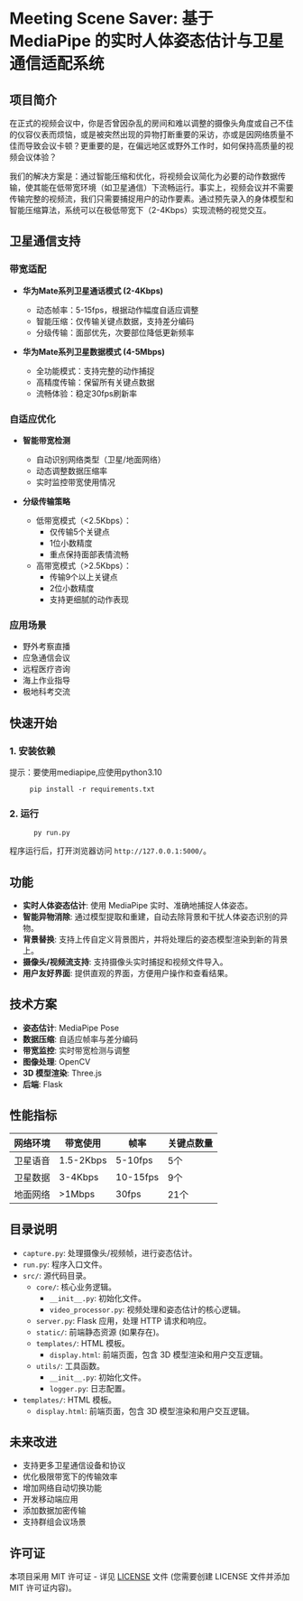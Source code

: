 # Meeting Scene Saver: 基于 MediaPipe 的实时人体姿态估计与卫星通信适配系统

## 项目简介
在正式的视频会议中，你是否曾因杂乱的房间和难以调整的摄像头角度或自己不佳的仪容仪表而烦恼，或是被突然出现的异物打断重要的采访，亦或是因网络质量不佳而导致会议卡顿？更重要的是，在偏远地区或野外工作时，如何保持高质量的视频会议体验？

我们的解决方案是：通过智能压缩和优化，将视频会议简化为必要的动作数据传输，使其能在低带宽环境（如卫星通信）下流畅运行。事实上，视频会议并不需要传输完整的视频流，我们只需要捕捉用户的动作要素。通过预先录入的身体模型和智能压缩算法，系统可以在极低带宽下（2-4Kbps）实现流畅的视觉交互。

## 卫星通信支持

### 带宽适配
- **华为Mate系列卫星通话模式 (2-4Kbps)**
  * 动态帧率：5-15fps，根据动作幅度自适应调整
  * 智能压缩：仅传输关键点数据，支持差分编码
  * 分级传输：面部优先，次要部位降低更新频率
  
- **华为Mate系列卫星数据模式 (4-5Mbps)**
  * 全功能模式：支持完整的动作捕捉
  * 高精度传输：保留所有关键点数据
  * 流畅体验：稳定30fps刷新率

### 自适应优化
- **智能带宽检测**
  * 自动识别网络类型（卫星/地面网络）
  * 动态调整数据压缩率
  * 实时监控带宽使用情况

- **分级传输策略**
  * 低带宽模式（<2.5Kbps）：
    - 仅传输5个关键点
    - 1位小数精度
    - 重点保持面部表情流畅
  * 高带宽模式（>2.5Kbps）：
    - 传输9个以上关键点
    - 2位小数精度
    - 支持更细腻的动作表现

### 应用场景
- 野外考察直播
- 应急通信会议
- 远程医疗咨询
- 海上作业指导
- 极地科考交流

## 快速开始

### 1. 安装依赖
提示：要使用mediapipe,应使用python3.10

         pip install -r requirements.txt
### 2. 运行
          py run.py

程序运行后，打开浏览器访问 `http://127.0.0.1:5000/`。

## 功能

*   **实时人体姿态估计**: 使用 MediaPipe 实时、准确地捕捉人体姿态。
*   **智能异物消除**: 通过模型提取和重建，自动去除背景和干扰人体姿态识别的异物。
*   **背景替换**: 支持上传自定义背景图片，并将处理后的姿态模型渲染到新的背景上。
*   **摄像头/视频流支持**: 支持摄像头实时捕捉和视频文件导入。
*   **用户友好界面**: 提供直观的界面，方便用户操作和查看结果。

## 技术方案

*   **姿态估计**: MediaPipe Pose
*   **数据压缩**: 自适应帧率与差分编码
*   **带宽监控**: 实时带宽检测与调整
*   **图像处理**: OpenCV
*   **3D 模型渲染**: Three.js
*   **后端**: Flask

## 性能指标

| 网络环境 | 带宽使用 | 帧率 | 关键点数量 |
|---------|---------|------|-----------|
| 卫星语音 | 1.5-2Kbps | 5-10fps | 5个 |
| 卫星数据 | 3-4Kbps | 10-15fps | 9个 |
| 地面网络 | >1Mbps | 30fps | 21个 |

## 目录说明

*   `capture.py`: 处理摄像头/视频帧，进行姿态估计。
*   `run.py`: 程序入口文件。
*   `src/`: 源代码目录。
    *   `core/`: 核心业务逻辑。
        *   `__init__.py`: 初始化文件。
        *   `video_processor.py`: 视频处理和姿态估计的核心逻辑。
    *   `server.py`: Flask 应用，处理 HTTP 请求和响应。
    *   `static/`: 前端静态资源 (如果存在)。
    *   `templates/`: HTML 模板。
        *   `display.html`: 前端页面，包含 3D 模型渲染和用户交互逻辑。
    *   `utils/`: 工具函数。
        *   `__init__.py`: 初始化文件。
        *   `logger.py`: 日志配置。
*   `templates/`: HTML 模板。
    *   `display.html`: 前端页面，包含 3D 模型渲染和用户交互逻辑。

## 未来改进

*   支持更多卫星通信设备和协议
*   优化极限带宽下的传输效率
*   增加网络自动切换功能
*   开发移动端应用
*   添加数据加密传输
*   支持群组会议场景

## 许可证

本项目采用 MIT 许可证 - 详见 [LICENSE](LICENSE) 文件 (您需要创建 LICENSE 文件并添加 MIT 许可证内容)。